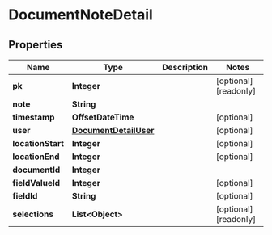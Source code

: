 

# DocumentNoteDetail


## Properties

Name | Type | Description | Notes
------------ | ------------- | ------------- | -------------
**pk** | **Integer** |  |  [optional] [readonly]
**note** | **String** |  | 
**timestamp** | **OffsetDateTime** |  |  [optional]
**user** | [**DocumentDetailUser**](DocumentDetailUser.md) |  |  [optional]
**locationStart** | **Integer** |  |  [optional]
**locationEnd** | **Integer** |  |  [optional]
**documentId** | **Integer** |  | 
**fieldValueId** | **Integer** |  |  [optional]
**fieldId** | **String** |  |  [optional]
**selections** | **List&lt;Object&gt;** |  |  [optional] [readonly]



